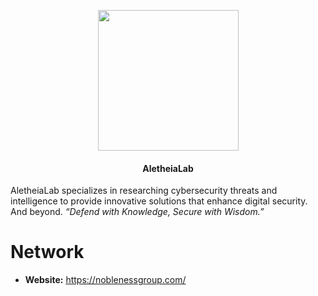 <p align="center"><img src="https://qu.ax/sKzBW.png" width="225" height="225"></p>
<h4 align="center">AletheiaLab</h4>
AletheiaLab specializes in researching cybersecurity threats and intelligence to provide innovative solutions that enhance digital security. And beyond. <i>“Defend with Knowledge, Secure with Wisdom.”</i>

# Network
- **Website:** https://noblenessgroup.com/
